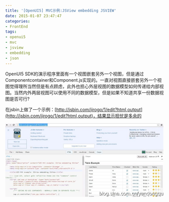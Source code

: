 ```yaml
---
title: '[OpenUI5] MVC示例:JSView embedding JSVIEW'
date: 2015-01-07 23:47:47
categories: 
- FrontEnd
tags: 
- openui5
- mvc
- jsview
- embedding
- json
---
```

OpenUI5 SDK的演示程序里面有一个视图嵌套另外一个视图，但是通过Componentcontainer和Component.js实现的。一直对视图直接嵌套另外一个视图觉得理所当然但是有点顾虑，此外也担心外层视图的数据模型如何传递给内部视图。当然内外两层视图可以使用不同的数据模型，但是如果不知道共享一份数据视图是否可行?


在jsbin上做了一个示例：[http://jsbin.com/jirogo/1/edit?html,output](http://jsbin.com/jirogo/1/edit?html,output)，结果显示担忧是多余的

![[OpenUI5] MVC示例:JSView embedding JSVIEW](/images/2015/1/0026uWfMgy6P0e460Tn39.jpg)
